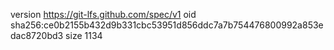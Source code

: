 version https://git-lfs.github.com/spec/v1
oid sha256:ce0b2155b432d9b331cbc53951d856ddc7a7b754476800992a853edac8720bd3
size 1134
